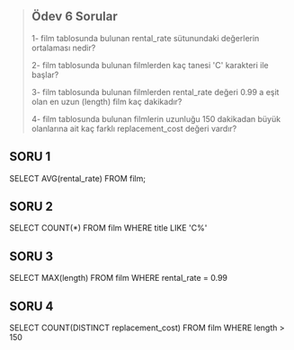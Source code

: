  > ## Ödev 6 Sorular
 >1- film tablosunda bulunan rental_rate sütunundaki değerlerin ortalaması nedir?
>
>2- film tablosunda bulunan filmlerden kaç tanesi 'C' karakteri ile başlar?
>
>3- film tablosunda bulunan filmlerden rental_rate değeri 0.99 a eşit olan en uzun (length) film kaç dakikadır?
>
>4- film tablosunda bulunan filmlerin uzunluğu 150 dakikadan büyük olanlarına ait kaç farklı replacement_cost değeri vardır?
## SORU 1

SELECT AVG(rental_rate) FROM film;

## SORU 2

SELECT COUNT(*) FROM film
WHERE title LIKE 'C%'


## SORU 3

SELECT MAX(length) FROM film
WHERE rental_rate = 0.99

## SORU 4

SELECT COUNT(DISTINCT replacement_cost) FROM film
WHERE length > 150